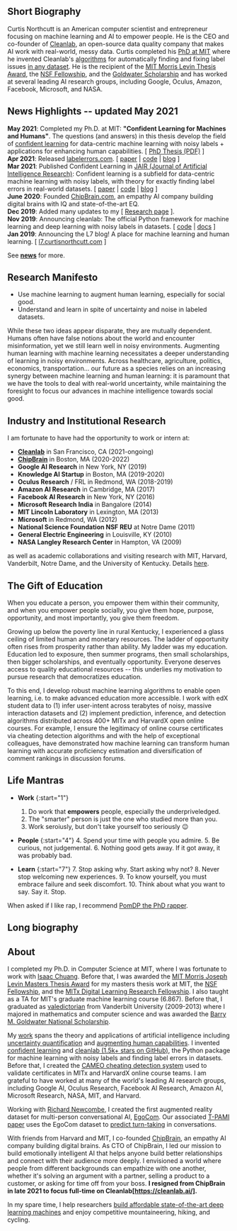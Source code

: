 ## Short Biography

Curtis Northcutt is an American computer scientist and entrepreneur focusing on machine learning and AI to empower people. He is the CEO and co-founder of [Cleanlab](https://cleanlab.ai/), an open-source data quality company that makes AI work with real-world, messy data. Curtis completed his [PhD at MIT](https://www.youtube.com/watch?v=ieUOv1sQPlw) where he invented Cleanlab's [algorithms](https://www.curtisnorthcutt.com/resources/pdf/northcutt-confident-learning-for-machines-and-humans.pdf) for automatically finding and fixing label issues [in any dataset](https://labelerrors.com/). He is the recipient of the [MIT Morris Levin Thesis Award](http://18.9.44.118/institute-awards/2015-2016-awards/electrical-engineering-and-computer-science), the [NSF Fellowship](https://www.fastlane.nsf.gov/grfp/AwardeeList.do?method=loadAwardeeList), and the [Goldwater Scholarship](http://act.org/goldwater/sch-2012.html) and has worked at several leading AI research groups, including Google, Oculus, Amazon, Facebook, Microsoft, and NASA.


<h2> News Highlights -- <span>updated May 2021</span></h2>
<!-- My [research](md/research.md) will be added soon. -->

**May 2021**: Completed my Ph.D. at MIT: <b>"Confident Learning for Machines and Humans"</b>. The questions (and answers) in this thesis develop the field of [confident learning](https://l7.curtisnorthcutt.com/confident-learning) for data-centric machine learning with noisy labels + applications for enhancing human capabilities. [ [PhD Thesis (PDF)](https://www.curtisnorthcutt.com/resources/pdf/northcutt-confident-learning-for-machines-and-humans.pdf) ] <br>
**Apr 2021**: Released [labelerrors.com](https://labelerrors.com/). [ [paper](https://arxiv.org/abs/1911.00068) | [code](https://github.com/cgnorthcutt/cleanlab) | [blog](https://l7.curtisnorthcutt.com/confident-learning) ] <br>
**Mar 2021**: Published Confident Learning in [JAIR (Journal of Artificial Intelligence Research)](https://www.jair.org/index.php/jair/article/view/12125): Confident learning is a subfield for data-centric machine learning with noisy labels, with theory for exactly finding label errors in real-world datasets. [ [paper](https://arxiv.org/abs/1911.00068) | [code](https://github.com/cgnorthcutt/cleanlab) | [blog](https://l7.curtisnorthcutt.com/confident-learning) ] <br>
**June 2020**: Founded [ChipBrain.com](https://www.chipbrain.com), an empathy AI company building digital brains with IQ and state-of-the-art EQ. <br>
**Dec 2019**: Added many updates to my [ [Research page](/md/research.html) ]. <br>
**Nov 2019**: Announcing cleanlab: The official Python framework for machine learning and deep learning with noisy labels in datasets. [ [code](https://github.com/cgnorthcutt/cleanlab) | [docs](https://l7.curtisnorthcutt.com/cleanlab-python-package) ] <br>
**Jan 2019**: Announcing the L7 blog! A place for machine learning and human learning. [ [l7.curtisnorthcutt.com](https://l7.curtisnorthcutt.com) ] <br>

See **[news](md/news.md)** for more. 


## Research Manifesto

* Use machine learning to augment human learning, especially for social good.
* Understand and learn in spite of uncertainty and noise in labeled datasets.

While these two ideas appear disparate, they are mutually dependent. Humans often have false notions about the world and encounter misinformation, yet we still learn well in noisy environments. Augmenting human learning with machine learning necessitates a deeper understanding of learning in noisy environments. Across healthcare, agriculture, politics, economics, transportation... our future as a species relies on an increasing synergy between machine learning and human learning: it is paramount that we have the tools to deal with real-world uncertainty, while maintaining the foresight to focus our advances in machine intelligence towards social good.

## Industry and Institutional Research

 I am fortunate to have had the opportunity to work or intern at:
 
 * **[Cleanlab](https://cleanlab.ai/)** in San Francisco, CA (2021-ongoing)
 * **[ChipBrain](https://chipbrain.com/)** in Boston, MA (2020-2022)
 * **Google AI Research** in New York, NY (2019)
 * **Knowledge AI Startup** in Boston, MA (2019-2020)
 * **Oculus Research** / FRL in Redmond, WA (2018-2019)
 * **Amazon AI Research** in Cambridge, MA (2017)
 * **Facebook AI Research** in New York, NY (2016)
 * **Microsoft Research India** in Bangalore (2014) 
 * **MIT Lincoln Laboratory** in Lexington, MA (2013)
 * **Microsoft** in Redmond, WA (2012)
 * **National Science Foundation NSF REU** at Notre Dame (2011)
 * **General Electric Engineering** in Louisville, KY (2010)
 * **NASA Langley Research Center** in Hampton, VA (2009)
 
 as well as academic collaborations and visiting research with MIT, Harvard, Vanderbilt, Notre Dame, and the University of Kentucky. Details [here](/resources/pdf/cv.pdf).

## The Gift of Education

When you educate a person, you empower them within their community, and when you empower people socially, you give them hope, purpose, opportunity, and most importantly, you give them freedom.

Growing up below the poverty line in rural Kentucky, I experienced a glass ceiling of limited human and monetary resources. The ladder of opportunity often rises from prosperity rather than ability. My ladder was my education. Education led to exposure, then summer programs, then small scholarships, then bigger scholarships, and eventually opportunity. Everyone deserves access to quality educational resources -- this underlies my motivation to pursue research that democratizes education. 

To this end, I develop robust machine learning algorithms to enable open learning, i.e. to make advanced education more accessible. I work with edX student data to (1) infer user-intent across terabytes of noisy, massive interaction datasets and (2) implement prediction, inference, and detection algorithms distributed across 400+ MITx and HarvardX open online courses. For example, I ensure the legitimacy of online course certificates via cheating detection algorithms and with the help of exceptional colleagues, have demonstrated how machine learning can transform human learning with accurate proficiency estimation and diversification of comment rankings in discussion forums.

## Life Mantras

* **Work**
{:start="1"}
    1. Do work that **empowers** people, especially the underpriveledged.
    2. The "smarter" person is just the one who studied more than you.
    3. Work seroiusly, but don't take yourself too seriously 😉

* **People**
{:start="4"}
    4. Spend your time with people you admire.
    5. Be curious, not judgemental.
    6. Nothing good gets away. If it got away, it was probably bad.

* **Learn**
{:start="7"}
    7. Stop asking why. Start asking why not?
    8. Never stop welcoming new experiences.
    9. To know yourself, you must embrace failure and seek discomfort.
    10. Think about what you want to say. Say it. Stop.

When asked if I like rap, I recommend [PomDP the PhD rapper](https://phdrapper.com).


## Long biography


## About

I completed my Ph.D. in Computer Science at MIT, where I was fortunate to work with [Isaac Chuang](https://web.mit.edu/physics/people/faculty/chuang_isaac.html). Before that, I was awarded the [MIT Morris Joseph Levin Masters Thesis Award](http://18.9.44.118/institute-awards/2015-2016-awards/electrical-engineering-and-computer-science) for my masters thesis work at MIT, the [NSF Fellowship](https://www.fastlane.nsf.gov/grfp/AwardeeList.do?method=loadAwardeeList), and the [MITx Digital Learning Research Fellowship](https://odl.mit.edu/about/our-team/curtis-northcutt). I also taught as a TA for MIT's graduate machine learning course (6.867). Before that, I graduated as [valedictorian](http://news.vanderbilt.edu/2013/05/founders-medalists/) from Vanderbilt University (2009-2013) where I majored in mathematics and computer science and was awarded the [Barry M. Goldwater National Scholarship](http://act.org/goldwater/sch-2012.html).

My [work](https://scholar.google.com/citations?user=awRyuUYAAAAJ&hl) spans the theory and applications of artificial intelligence including [uncertainty quantification](https://l7.curtisnorthcutt.com/confident-learning) and [augmenting human capabilities](https://arxiv.org/abs/1508.05699). I invented [confident learning](https://arxiv.org/pdf/1911.00068.pdf) and [cleanlab (1.5k+ stars on GitHub)](https://github.com/cgnorthcutt/cleanlab), the Python package for machine learning with noisy labels and finding label errors in datasets. Before that, I created the [CAMEO cheating detection system](https://www.insidehighered.com/news/2015/08/26/harvard-mit-researchers-find-mooc-learners-using-multiple-accounts-cheat) used to validate certificates in MITx and HarvardX online course teams. I am grateful to have worked at many of the world's leading AI research groups, including Google AI, Oculus Research, Facebook AI Research, Amazon AI, Microsoft Research, NASA, MIT, and Harvard.

Working with [Richard Newcombe](https://scholar.google.com/citations?user=MhowvPkAAAAJ&hl=fr), I created the first augmented reality dataset for multi-person conversational AI, [EgoCom](https://github.com/facebookresearch/EgoCom-Dataset). Our associated [T-PAMI paper](https://ieeexplore.ieee.org/document/9200754) uses the EgoCom dataset to [predict turn-taking](https://github.com/facebookresearch/EgoCom-Dataset/tree/main/paper_experiments_work_log/turntaking) in conversations.

With friends from Harvard and MIT, I co-founded [ChipBrain](https://chipbrain.com/), an empathy AI company building digital brains. As CTO of ChipBrain, I led our mission to build emotionally intelligent AI that helps anyone build better relationships and connect with their audience more deeply. I envisioned a world where people from different backgrounds can empathize with one another, whether it's solving an argument with a partner, selling a product to a customer, or asking for time off from your boss. **I resigned from ChipBrain in late 2021 to focus full-time on Cleanlab[https://cleanlab.ai/].**

In my spare time, I help researchers [build affordable state-of-the-art deep learning machines](https://l7.curtisnorthcutt.com/the-best-4-gpu-deep-learning-rig) and enjoy competitive mountaineering, hiking, and cycling.

